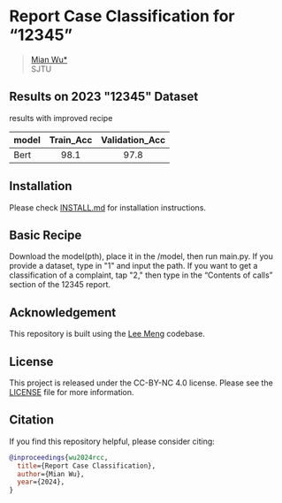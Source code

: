# Report Case Classification for “12345”

> [Mian Wu*](https://github.com/NothernSJTU)
> <br>SJTU<br>


## Results on 2023 "12345" Dataset

<!-- results with basic recipe (s.d. = stochastic depth)   | -->


results with improved recipe

| model        | Train_Acc | Validation_Acc |
|:------------|:-----:|:------:|
| Bert     |  98.1  | 97.8  | 


## Installation
Please check [INSTALL.md](INSTALL.md) for installation instructions. 

## Basic Recipe
Download the model(pth), place it in the /model, then run main.py.
If you provide a dataset, type in "1" and input the path.
If you want to get a classification of a complaint, tap "2," then type in the “Contents of calls” section of the 12345 report.

## Acknowledgement
This repository is built using the [Lee Meng](https://leemeng.tw/attack_on_bert_transfer_learning_in_nlp.html#%E7%94%A8-BERT-fine-tune-%E4%B8%8B%E6%B8%B8%E4%BB%BB%E5%8B%99) codebase.

## License
This project is released under the CC-BY-NC 4.0 license. Please see the [LICENSE](LICENSE) file for more information.

## Citation
If you find this repository helpful, please consider citing:
```bibtex
@inproceedings{wu2024rcc,
  title={Report Case Classification},
  author={Mian Wu},
  year={2024},
}
```
